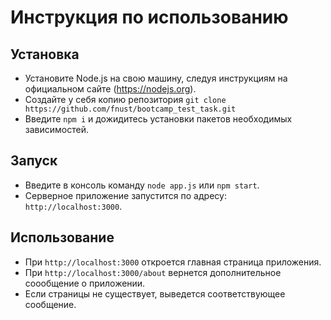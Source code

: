 # Инструкция по использованию
## Установка
- Установите Node.js на свою машину, следуя инструкциям на официальном сайте (https://nodejs.org).
- Создайте у себя копию репозитория `git clone https://github.com/fnust/bootcamp_test_task.git`
- Введите `npm i` и дожидитесь установки пакетов необходимых зависимостей.

## Запуск
- Введите в консоль команду `node app.js` или `npm start`. 
- Серверное приложение запустится по адресу: `http://localhost:3000`.

## Использование
- При `http://localhost:3000` откроется главная страница приложения.
- При `http://localhost:3000/about` вернется дополнительное соообщение о приложении. 
- Если страницы не существует, выведется соответствующее сообщение.
